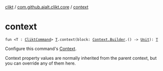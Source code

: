 [clikt](../index.md) / [com.github.ajalt.clikt.core](index.md) / [context](./context.md)

# context

`fun <T : `[`CliktCommand`](-clikt-command/index.md)`> `[`T`](context.md#T)`.context(block: `[`Context.Builder`](-context/-builder/index.md)`.() -> `[`Unit`](https://kotlinlang.org/api/latest/jvm/stdlib/kotlin/-unit/index.html)`): `[`T`](context.md#T)

Configure this command's [Context](-context/index.md).

Context property values are normally inherited from the parent context, but you can override any of them
here.

